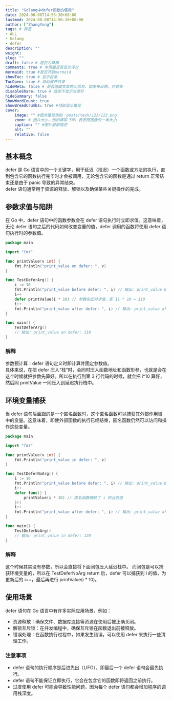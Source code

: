 ```yaml
---
title: "Golang中defer函数的使用"
date: 2024-08-08T14:56:30+08:00
lastmod: 2024-08-08T14:56:30+08:00
author: ["ZhangYong"]
tags: # 标签
- ALL
- Golang
- defer
description: ""
weight:
slug: ""
draft: false # 是否为草稿
comments: true # 本页面是否显示评论
mermaid: true #是否开启mermaid
showToc: true # 显示目录
TocOpen: true # 自动展开目录
hideMeta: false # 是否隐藏文章的元信息，如发布日期、作者等
disableShare: true # 底部不显示分享栏
hideSummary: false
ShowWordCount: true
ShowBreadCrumbs: true #顶部显示路径
cover:
    image: "" #图片路径例如：posts/tech/123/123.png
    zoom: # 图片大小，例如填写 50% 表示原图像的一半大小
    caption: "" #图片底部描述
    alt: ""
    relative: false
---
```

## 基本概念
defer 是 Go 语言中的一个关键字，用于延迟（推迟）一个函数或方法的执行，直到包含它的函数执行完毕时才会被调用，无论包含它的函数是通过 return 正常结束还是由于 panic 导致的异常结束。           
defer 语句通常用于资源的释放、解锁以及确保某些关键操作的完成。


## 参数求值与陷阱
在 Go 中，defer 语句中的函数参数会在 defer 语句执行时立即求值。这意味着，无论 defer 语句之后的代码如何改变变量的值，defer 调用的函数将使用 defer 语句执行时的参数值。
```go
package main

import "fmt"

func printValue(v int) {
    fmt.Println("print_value on defer: ", v)
}

func TestDeferArg() {
    i := 10
    fmt.Println("print_value before defer: ", i) // 输出: print_value before defer: 10
    i++
    defer printValue(i * 10) // 参数在此时求值，即 11 * 10 = 110
    i++
    fmt.Println("print_value after defer: ", i) // 输出: print_value after defer: 12
}

func main() {
    TestDeferArg()
    // 输出: print_value on defer: 110
}
```

### 解释
参数预计算：defer 语句定义时即计算并固定参数值。     
具体来说，在把 defer 压入“栈”时，会同时压入函数地址和函数形参，也就是会在这个时候就把参数先算好。所以在执行到第 3 行代码的时候，就会把 i*10 算好，然后同 printValue 一同压入到延迟执行栈中。

## 环境变量捕获
当 defer 语句后面跟的是一个匿名函数时，这个匿名函数可以捕获其外部作用域中的变量。这意味着，即使外部函数的执行已经结束，匿名函数仍然可以访问和操作这些变量。
```go
package main

import "fmt"

func printValue(v int) {
    fmt.Println("print_value in defer: ", v)
}

func TestDeferNoArg() {
    i := 10
    fmt.Println("print_value before defer: ", i) // 输出: print_value before defer: 10
    i++
    defer func() {
        printValue(i * 10) // 匿名函数捕获了 i 的当前值
    }()
    i++
    fmt.Println("print_value after defer: ", i) // 输出: print_value after defer: 12
}

func main() {
    TestDeferNoArg()
    // 输出: print_value in defer: 120
}
```

### 解释
这个时候其实没有参数，所以会直接将下面闭包压入延迟栈中。
而闭包是可以捕获环境变量的，所以在 TestDeferNoArg return 后，defer 可以捕获到 i 的值，为更新后的 i++，最后再进行 printValue(i * 10)。

## 使用场景
defer 语句在 Go 语言中有许多实际应用场景，例如：
* 资源释放：确保文件、数据库连接等资源在使用后被正确关闭。
* 解锁互斥锁：在并发编程中，确保互斥锁在函数退出前被释放。
* 错误处理：在函数执行过程中，如果发生错误，可以使用 defer 来执行一些清理工作。

###  注意事项
* defer 语句的执行顺序是后进先出（LIFO），即最后一个 defer 语句会最先执行。
* defer 语句不能保证立即执行，它会在包含它的函数即将返回之前执行。
* 过度使用 defer 可能会导致性能问题，因为每个 defer 语句都会增加程序的调用栈深度。
